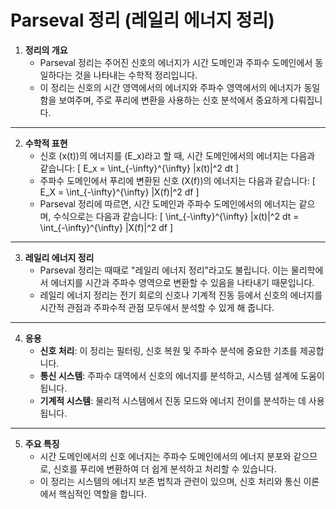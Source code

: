 # Parseval 정리 (레일리 에너지 정리)

1. **정리의 개요**
   - Parseval 정리는 주어진 신호의 에너지가 시간 도메인과 주파수 도메인에서 동일하다는 것을 나타내는 수학적 정리입니다.
   - 이 정리는 신호의 시간 영역에서의 에너지와 주파수 영역에서의 에너지가 동일함을 보여주며, 주로 푸리에 변환을 사용하는 신호 분석에서 중요하게 다뤄집니다.

---

2. **수학적 표현**
   - 신호 \(x(t)\)의 에너지를 \(E_x\)라고 할 때, 시간 도메인에서의 에너지는 다음과 같습니다:
     \[
     E_x = \int_{-\infty}^{\infty} |x(t)|^2 dt
     \]
   - 주파수 도메인에서 푸리에 변환된 신호 \(X(f)\)의 에너지는 다음과 같습니다:
     \[
     E_X = \int_{-\infty}^{\infty} |X(f)|^2 df
     \]
   - Parseval 정리에 따르면, 시간 도메인과 주파수 도메인에서의 에너지는 같으며, 수식으로는 다음과 같습니다:
     \[
     \int_{-\infty}^{\infty} |x(t)|^2 dt = \int_{-\infty}^{\infty} |X(f)|^2 df
     \]

---

3. **레일리 에너지 정리**
   - Parseval 정리는 때때로 "레일리 에너지 정리"라고도 불립니다. 이는 물리학에서 에너지를 시간과 주파수 영역으로 변환할 수 있음을 나타내기 때문입니다.
   - 레일리 에너지 정리는 전기 회로의 신호나 기계적 진동 등에서 신호의 에너지를 시간적 관점과 주파수적 관점 모두에서 분석할 수 있게 해 줍니다.
   
---

4. **응용**
   - **신호 처리**: 이 정리는 필터링, 신호 복원 및 주파수 분석에 중요한 기초를 제공합니다.
   - **통신 시스템**: 주파수 대역에서 신호의 에너지를 분석하고, 시스템 설계에 도움이 됩니다.
   - **기계적 시스템**: 물리적 시스템에서 진동 모드와 에너지 전이를 분석하는 데 사용됩니다.

---

5. **주요 특징**
   - 시간 도메인에서의 신호 에너지는 주파수 도메인에서의 에너지 분포와 같으므로, 신호를 푸리에 변환하여 더 쉽게 분석하고 처리할 수 있습니다.
   - 이 정리는 시스템의 에너지 보존 법칙과 관련이 있으며, 신호 처리와 통신 이론에서 핵심적인 역할을 합니다.
